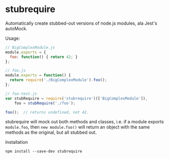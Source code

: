 stubrequire
===========

Automatically create stubbed-out versions of node.js modules, ala Jest's autoMock.

Usage:

```javascript
// BigComplexModule.js
module.exports = {
  foo: function() { return 42; }
};
```

```javascript
// foo.js
module.exports = function() {
  return require('./BigComplexModule').foo();
};
```

```javascript
// foo-test.js
var stubRequire = require('stubrequire')(['BigComplexModule']),
    foo = stubRequire('./foo');

foo();  // returns undefined, not 42.
```

stubrequire will mock out both methods and classes, i.e. if a module exports
`module.foo`, then `new module.foo()` will return an object with the same
methods as the original, but all stubbed out.

Installation

```
npm install --save-dev stubrequire
```
